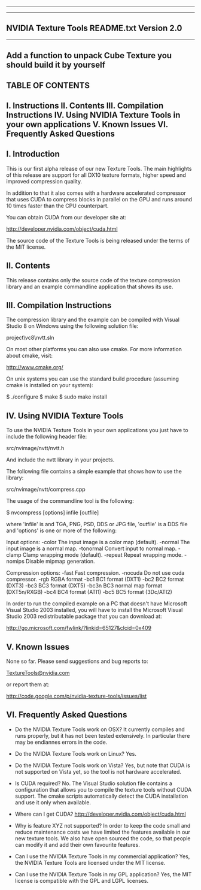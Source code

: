 --------------------------------------------------------------------------------
--------------------------------------------------------------------------------
NVIDIA Texture Tools
README.txt
Version 2.0
--------------------------------------------------------------------------------
--------------------------------------------------------------------------------
Add a function to unpack Cube Texture
you should build it by yourself
--------------------------------------------------------------------------------
TABLE OF CONTENTS
--------------------------------------------------------------------------------
I.   Instructions
II.  Contents
III. Compilation Instructions
IV.  Using NVIDIA Texture Tools in your own applications
V.   Known Issues
VI.  Frequently Asked Questions
--------------------------------------------------------------------------------

I.   Introduction
--------------------------------------------------------------------------------

This is our first alpha release of our new Texture Tools. The main highlights of 
this release are support for all DX10 texture formats, higher speed and improved
compression quality.

In addition to that it also comes with a hardware accelerated compressor that 
uses CUDA to compress blocks in parallel on the GPU and runs around 10 times 
faster than the CPU counterpart.

You can obtain CUDA from our developer site at:

http://developer.nvidia.com/object/cuda.html

The source code of the Texture Tools is being released under the terms of 
the MIT license.


II.  Contents
--------------------------------------------------------------------------------

This release contains only the source code of the texture compression library
and an example commandline application that shows its use.


III. Compilation Instructions
--------------------------------------------------------------------------------

The compression library and the example can be compiled with Visual Studio 8 on 
Windows using the following solution file:

project\vc8\nvtt.sln

On most other platforms you can also use cmake. For more information about 
cmake, visit:

http://www.cmake.org/

On unix systems you can use the standard build procedure (assuming cmake is 
installed on your system):

$ ./configure
$ make
$ sudo make install


IV.  Using NVIDIA Texture Tools
--------------------------------------------------------------------------------

To use the NVIDIA Texture Tools in your own applications you just have to
include the following header file:

src/nvimage/nvtt/nvtt.h

And include the nvtt library in your projects. 

The following file contains a simple example that shows how to use the library:

src/nvimage/nvtt/compress.cpp

The usage of the commandline tool is the following:

$ nvcompress [options] infile [outfile]

where 'infile' is and TGA, PNG, PSD, DDS or JPG file, 'outfile' is a DDS file
and 'options' is one or more of the following:

Input options:
  -color   	The input image is a color map (default).
  -normal  	The input image is a normal map.
  -tonormal	Convert input to normal map.
  -clamp   	Clamp wrapping mode (default).
  -repeat  	Repeat wrapping mode.
  -nomips  	Disable mipmap generation.

Compression options:
  -fast    	Fast compression.
  -nocuda  	Do not use cuda compressor.
  -rgb     	RGBA format
  -bc1     	BC1 format (DXT1)
  -bc2     	BC2 format (DXT3)
  -bc3     	BC3 format (DXT5)
  -bc3n    	BC3 normal map format (DXT5n/RXGB)
  -bc4     	BC4 format (ATI1)
  -bc5     	BC5 format (3Dc/ATI2)

In order to run the compiled example on a PC that doesn't have Microsoft Visual 
Studio 2003 installed, you will have to install the Microsoft Visual Studio 2003
redistributable package that you can download at:

http://go.microsoft.com/fwlink/?linkid=65127&clcid=0x409


V.   Known Issues
--------------------------------------------------------------------------------

None so far. Please send suggestions and bug reports to:

TextureTools@nvidia.com

or report them at:

http://code.google.com/p/nvidia-texture-tools/issues/list


VI.  Frequently Asked Questions
--------------------------------------------------------------------------------

- Do the NVIDIA Texture Tools work on OSX?
It currently compiles and runs properly, but it has not been tested extensively.
In particular there may be endiannes errors in the code.


- Do the NVIDIA Texture Tools work on Linux?
Yes.


- Do the NVIDIA Texture Tools work on Vista?
Yes, but note that CUDA is not supported on Vista yet, so the tool is not hardware 
accelerated.


- Is CUDA required?
No. The Visual Studio solution file contains a configuration that allows you
to compile the texture tools without CUDA support. The cmake scripts automatically
detect the CUDA installation and use it only when available.


- Where can I get CUDA?
http://developer.nvidia.com/object/cuda.html


- Why is feature XYZ not supported?
In order to keep the code small and reduce maintenance costs we have limited the 
features available in our new texture tools. We also have open sourced the code, so
that people can modify it and add their own favourite features.


- Can I use the NVIDIA Texture Tools in my commercial application?
Yes, the NVIDIA Texture Tools are licensed under the MIT license.


- Can I use the NVIDIA Texture Tools in my GPL application?
Yes, the MIT license is compatible with the GPL and LGPL licenses.



